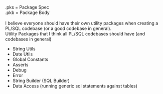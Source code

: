 .pks = Package Spec\
.pkb = Package Body\
\
I believe everyone should have their own utility packages when creating a PL/SQL codebase (or a good codebase in general).\
Utility Packages that I think all PL/SQL codebases should have (and codebases in general)
- String Utils
- Date Utils
- Global Constants
- Asserts
- Debug
- Error
- String Builder (SQL Builder)
- Data Access (running generic sql statements against tables)
